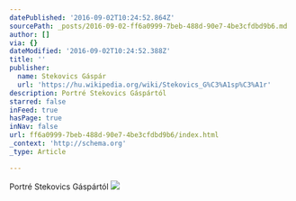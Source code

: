 ```yaml
---
datePublished: '2016-09-02T10:24:52.864Z'
sourcePath: _posts/2016-09-02-ff6a0999-7beb-488d-90e7-4be3cfdbd9b6.md
author: []
via: {}
dateModified: '2016-09-02T10:24:52.388Z'
title: ''
publisher:
  name: Stekovics Gáspár
  url: 'https://hu.wikipedia.org/wiki/Stekovics_G%C3%A1sp%C3%A1r'
description: Portré Stekovics Gáspártól
starred: false
inFeed: true
hasPage: true
inNav: false
url: ff6a0999-7beb-488d-90e7-4be3cfdbd9b6/index.html
_context: 'http://schema.org'
_type: Article

---
```

Portré Stekovics Gáspártól
![](https://imgflo.herokuapp.com/graph/2b2431f8e7ba7b0/689009bde041ba755837a6bb973d2aa5/croprotate.jpg?cropheight=664&cropwidth=1008&degrees=0&input=https%3A%2F%2Fthe-grid-user-content.s3-us-west-2.amazonaws.com%2F120abd8d-6833-49ef-b222-ef96e03454df.jpg&x=8&y=8)